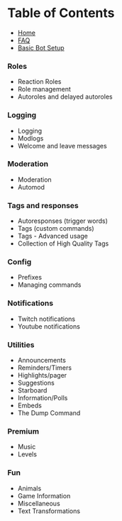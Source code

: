 # Table of Contents

- [Home](https://github.com/Discord-Bot-Market/carl-bot#carl-bot)
- [FAQ](https://github.com/Discord-Bot-Market/carl-bot/blob/main/FAQ.md#frequently-asked-questions)
- [Basic Bot Setup](https://github.com/Discord-Bot-Market/carl-bot/blob/main/Basic%20bot%20setup.md#basic-bot-setup)

### Roles

- Reaction Roles
- Role management
- Autoroles and delayed autoroles

### Logging

- Logging
- Modlogs
- Welcome and leave messages

### Moderation

- Moderation
- Automod

### Tags and responses

- Autoresponses (trigger words)
- Tags (custom commands)
- Tags - Advanced usage
- Collection of High Quality Tags

### Config

- Prefixes
- Managing commands

### Notifications

- Twitch notifications
- Youtube notifications

### Utilities

- Announcements
- Reminders/Timers
- Highlights/pager
- Suggestions
- Starboard
- Information/Polls
- Embeds
- The Dump Command

### Premium

- Music
- Levels

### Fun

- Animals
- Game Information
- Miscellaneous
- Text Transformations
